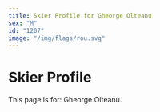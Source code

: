 ```yaml
---
title: Skier Profile for Gheorge Olteanu
sex: "M"
id: "1207"
image: "/img/flags/rou.svg" 
---
```


# Skier Profile

This page is for: Gheorge Olteanu.
    
